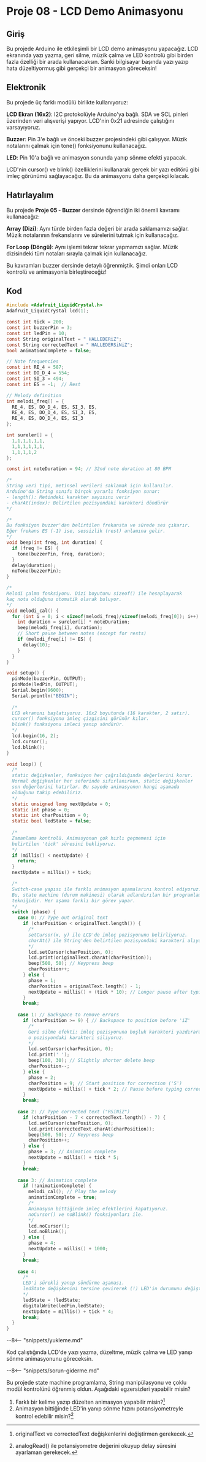 # Proje 08 - LCD Demo Animasyonu

## Giriş

Bu projede Arduino ile etkileşimli bir LCD demo animasyonu yapacağız. LCD ekranında yazı yazma, geri silme, müzik çalma ve LED kontrolü gibi birden fazla özelliği bir arada kullanacaksın. Sanki bilgisayar başında yazı yazıp hata düzeltiyormuş gibi gerçekçi bir animasyon göreceksin!

## Elektronik

Bu projede üç farklı modülü birlikte kullanıyoruz:

**LCD Ekran (16x2)**: I2C protokolüyle Arduino'ya bağlı. SDA ve SCL pinleri üzerinden veri alışverişi yapıyor. LCD'nin 0x21 adresinde çalıştığını varsayıyoruz.

**Buzzer**: Pin 3'e bağlı ve önceki buzzer projesindeki gibi çalışıyor. Müzik notalarını çalmak için tone() fonksiyonunu kullanacağız.

**LED**: Pin 10'a bağlı ve animasyon sonunda yanıp sönme efekti yapacak.

LCD'nin cursor() ve blink() özelliklerini kullanarak gerçek bir yazı editörü gibi imleç görünümü sağlayacağız. Bu da animasyonu daha gerçekçi kılacak.

## Hatırlayalım

Bu projede **Proje 05 - Buzzer** dersinde öğrendiğin iki önemli kavramı kullanacağız:

**Array (Dizi)**: Aynı türde birden fazla değeri bir arada saklamamızı sağlar. Müzik notalarının frekanslarını ve sürelerini tutmak için kullanacağız.

**For Loop (Döngü)**: Aynı işlemi tekrar tekrar yapmamızı sağlar. Müzik dizisindeki tüm notaları sırayla çalmak için kullanacağız.

Bu kavramları buzzer dersinde detaylı öğrenmiştik. Şimdi onları LCD kontrolü ve animasyonla birleştireceğiz!

## Kod

``` c
#include <Adafruit_LiquidCrystal.h>
Adafruit_LiquidCrystal lcd(1);

const int tick = 200;
const int buzzerPin = 3;
const int ledPin = 10;
const String originalText = " HALLEDERiZ";
const String correctedText = " HALLEDERSiNiZ";
bool animationComplete = false;

// Note frequencies
const int RE_4 = 587;
const int DO_D_4 = 554;
const int SI_3 = 494;
const int ES = -1;  // Rest

// Melody definition
int melodi_freq[] = {
  RE_4, ES, DO_D_4, ES, SI_3, ES,
  RE_4, ES, DO_D_4, ES, SI_3, ES,
  RE_4, ES, DO_D_4, ES, SI_3
};

int sureler[] = {
  1,1,1,1,1,1,
  1,1,1,1,1,1,
  1,1,1,1,2
};

const int noteDuration = 94; // 32nd note duration at 80 BPM

/*
String veri tipi, metinsel verileri saklamak için kullanılır.
Arduino'da String sınıfı birçok yararlı fonksiyon sunar:
- length(): Metindeki karakter sayısını verir
- charAt(index): Belirtilen pozisyondaki karakteri döndürür
*/

/*
Bu fonksiyon buzzer'dan belirtilen frekansta ve sürede ses çıkarır.
Eğer frekans ES (-1) ise, sessizlik (rest) anlamına gelir.
*/
void beep(int freq, int duration) {
  if (freq != ES) {
    tone(buzzerPin, freq, duration);
  }
  delay(duration);
  noTone(buzzerPin);
}

/*
Melodi çalma fonksiyonu. Dizi boyutunu sizeof() ile hesaplayarak
kaç nota olduğunu otomatik olarak buluyor.
*/
void melodi_cal() {
  for (int i = 0; i < sizeof(melodi_freq)/sizeof(melodi_freq[0]); i++) {
    int duration = sureler[i] * noteDuration;
    beep(melodi_freq[i], duration);
    // Short pause between notes (except for rests)
    if (melodi_freq[i] != ES) {
      delay(10);
    }
  }
}

void setup() {
  pinMode(buzzerPin, OUTPUT);
  pinMode(ledPin, OUTPUT);
  Serial.begin(9600);
  Serial.println("BEGIN");
  
  /*
  LCD ekranını başlatıyoruz. 16x2 boyutunda (16 karakter, 2 satır).
  cursor() fonksiyonu imleç çizgisini görünür kılar.
  blink() fonksiyonu imleci yanıp söndürür.
  */
  lcd.begin(16, 2);
  lcd.cursor();
  lcd.blink();
}

void loop() {
  /*
  static değişkenler, fonksiyon her çağrıldığında değerlerini korur.
  Normal değişkenler her seferinde sıfırlanırken, static değişkenler
  son değerlerini hatırlar. Bu sayede animasyonun hangi aşamada 
  olduğunu takip edebiliriz.
  */
  static unsigned long nextUpdate = 0;
  static int phase = 0;
  static int charPosition = 0;
  static bool ledState = false;
  
  /*
  Zamanlama kontrolü. Animasyonun çok hızlı geçmemesi için 
  belirtilen 'tick' süresini bekliyoruz.
  */
  if (millis() < nextUpdate) {
    return;
  }
  nextUpdate = millis() + tick;

  /*
  Switch-case yapısı ile farklı animasyon aşamalarını kontrol ediyoruz.
  Bu, state machine (durum makinesi) olarak adlandırılan bir programlama
  tekniğidir. Her aşama farklı bir görev yapar.
  */
  switch (phase) {
    case 0: // Type out original text
      if (charPosition < originalText.length()) {
        /*
        setCursor(x, y) ile LCD'de imleç pozisyonunu belirliyoruz.
        charAt() ile String'den belirtilen pozisyondaki karakteri alıyoruz.
        */
        lcd.setCursor(charPosition, 0);
        lcd.print(originalText.charAt(charPosition));
        beep(500, 50); // Keypress beep
        charPosition++;
      } else {
        phase = 1;
        charPosition = originalText.length() - 1;
        nextUpdate = millis() + (tick * 10); // Longer pause after typing
      }
      break;
      
    case 1: // Backspace to remove errors
      if (charPosition >= 9) { // Backspace to position before 'iZ'
        /*
        Geri silme efekti: imleç pozisyonuna boşluk karakteri yazdırarak
        o pozisyondaki karakteri siliyoruz.
        */
        lcd.setCursor(charPosition, 0);
        lcd.print(' ');
        beep(100, 30); // Slightly shorter delete beep
        charPosition--;
      } else {
        phase = 2;
        charPosition = 9; // Start position for correction ('S')
        nextUpdate = millis() + tick * 2; // Pause before typing correction
      }
      break;
      
    case 2: // Type corrected text ("RSiNiZ")
      if (charPosition - 7 < correctedText.length() - 7) {
        lcd.setCursor(charPosition, 0);
        lcd.print(correctedText.charAt(charPosition));
        beep(500, 50); // Keypress beep
        charPosition++;
      } else {
        phase = 3; // Animation complete
        nextUpdate = millis() + tick * 5;
      }
      break;
      
    case 3: // Animation complete
      if (!animationComplete) {
        melodi_cal(); // Play the melody
        animationComplete = true;
        /*
        Animasyon bittiğinde imleç efektlerini kapatıyoruz.
        noCursor() ve noBlink() fonksiyonları ile.
        */
        lcd.noCursor();
        lcd.noBlink();
      } else {
        phase = 4;
        nextUpdate = millis() + 1000;
      }
      break;
    
    case 4:
      /*
      LED'i sürekli yanıp söndürme aşaması.
      ledState değişkenini tersine çevirerek (!) LED'in durumunu değiştiriyoruz.
      */
      ledState = !ledState;
      digitalWrite(ledPin,ledState);
      nextUpdate = millis() + tick * 4;
      break;
  }
}
```

--8<-- "snippets/yukleme.md"

Kod çalıştığında LCD'de yazı yazma, düzeltme, müzik çalma ve LED yanıp sönme animasyonunu göreceksin.

--8<-- "snippets/sorun-giderme.md"

Bu projede state machine programlama, String manipülasyonu ve çoklu modül kontrolünü öğrenmiş oldun. Aşağıdaki egzersizleri yapabilir misin?

1. Farklı bir kelime yazıp düzelten animasyon yapabilir misin?[^1]
2. Animasyon bittiğinde LED'in yanıp sönme hızını potansiyometreyle kontrol edebilir misin?[^2]

[^1]: originalText ve correctedText değişkenlerini değiştirmen gerekecek.
[^2]: analogRead() ile potansiyometre değerini okuyup delay süresini ayarlaman gerekecek.
